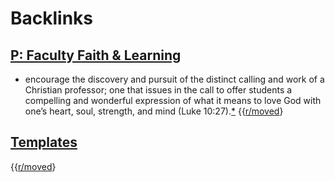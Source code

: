 
# Backlinks
## [P: Faculty Faith & Learning](<P: Faculty Faith & Learning.md>)
- encourage the discovery and pursuit of the distinct calling and work of a Christian professor; one that issues in the call to offer students a compelling and wonderful expression of what it means to love God with one’s heart, soul, strength, and mind (Luke 10:27).[*](((v_TmmCg0Z))) {{[r/moved](<../r/moved.md>)}

## [Templates](<Templates.md>)
{{[r/moved](<../r/moved.md>)}

